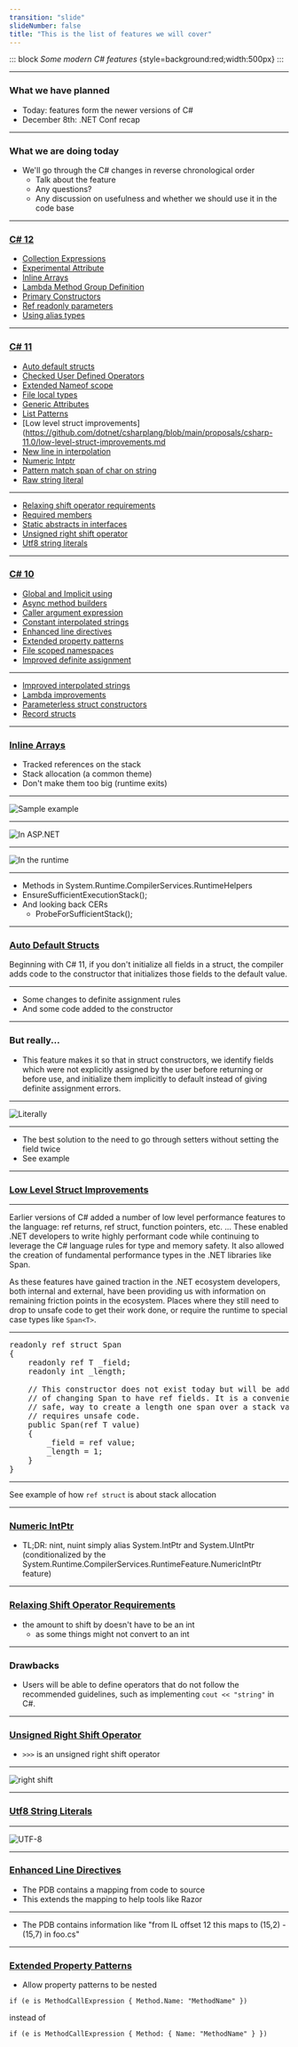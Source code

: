 ```yaml
---
transition: "slide"
slideNumber: false
title: "This is the list of features we will cover"
---
```


::: block
*Some modern C# features* {style=background:red;width:500px}
::: 

---

### What we have planned

- Today: features form the newer versions of C#
- December 8th: .NET Conf recap

---

### What we are doing today

- We'll go through the C# changes in reverse chronological order
  - Talk about the feature
  - Any questions?
  - Any discussion on usefulness and whether we should use it in the code base

---

### [C# 12](https://github.com/dotnet/csharplang/tree/main/proposals/csharp-12.0)

- [Collection Expressions](https://github.com/dotnet/csharplang/blob/main/proposals/csharp-12.0/collection-expressions.md) 
- [Experimental Attribute](https://github.com/dotnet/csharplang/blob/main/proposals/csharp-12.0/experimental-attribute.md)
- [Inline Arrays](https://github.com/dotnet/csharplang/blob/main/proposals/csharp-12.0/inline-arrays.md)
- [Lambda Method Group Definition](https://github.com/dotnet/csharplang/blob/main/proposals/csharp-12.0/lambda-method-group-defaults.md)
- [Primary Constructors](https://github.com/dotnet/csharplang/blob/main/proposals/csharp-12.0/primary-constructors.md)
- [Ref readonly parameters](https://github.com/dotnet/csharplang/blob/main/proposals/csharp-12.0/ref-readonly-parameters.md)
- [Using alias types](https://github.com/dotnet/csharplang/blob/main/proposals/csharp-12.0/using-alias-types.md)

---

### [C# 11](https://github.com/dotnet/csharplang/tree/main/proposals/csharp-11.0)

- [Auto default structs](https://github.com/dotnet/csharplang/blob/main/proposals/csharp-11.0/auto-default-structs.md)
- [Checked User Defined Operators](https://github.com/dotnet/csharplang/blob/main/proposals/csharp-11.0/checked-user-defined-operators.md)
- [Extended Nameof scope](https://github.com/dotnet/csharplang/blob/main/proposals/csharp-11.0/extended-nameof-scope.md)
- [File local types](https://github.com/dotnet/csharplang/blob/main/proposals/csharp-11.0/file-local-types.md)
- [Generic Attributes](https://github.com/dotnet/csharplang/blob/main/proposals/csharp-11.0/generic-attributes.md)
- [List Patterns](https://github.com/dotnet/csharplang/blob/main/proposals/csharp-11.0/list-patterns.md)
- [Low level struct improvements](https://github.com/dotnet/csharplang/blob/main/proposals/csharp-11.0/low-level-struct-improvements.md
- [New line in interpolation](https://github.com/dotnet/csharplang/blob/main/proposals/csharp-11.0/new-line-in-interpolation.md)
- [Numeric Intptr](https://github.com/dotnet/csharplang/blob/main/proposals/csharp-11.0/numeric-intptr.md)
- [Pattern match span of char on string](https://github.com/dotnet/csharplang/blob/main/proposals/csharp-11.0/pattern-match-span-of-char-on-string.md)
- [Raw string literal](https://github.com/dotnet/csharplang/blob/main/proposals/csharp-11.0/raw-string-literal.md)

---

- [Relaxing shift operator requirements](https://github.com/dotnet/csharplang/blob/main/proposals/csharp-11.0/relaxing_shift_operator_requirements.md)
- [Required members](https://github.com/dotnet/csharplang/blob/main/proposals/csharp-11.0/required-members.md)
- [Static abstracts in interfaces](https://github.com/dotnet/csharplang/blob/main/proposals/csharp-11.0/static-abstracts-in-interfaces.md)
- [Unsigned right shift operator](https://github.com/dotnet/csharplang/blob/main/proposals/csharp-11.0/unsigned-right-shift-operator.md)
- [Utf8 string literals](https://github.com/dotnet/csharplang/blob/main/proposals/csharp-11.0/utf8-string-literals.md)
 
---

### [C# 10](https://github.com/dotnet/csharplang/tree/main/proposals/csharp-10.0)

- [Global and Implicit using](https://github.com/dotnet/csharplang/blob/main/proposals/csharp-10.0/GlobalUsingDirective.md)
- [Async method builders](https://github.com/dotnet/csharplang/blob/main/proposals/csharp-10.0/async-method-builders.md)
- [Caller argument expression](https://github.com/dotnet/csharplang/blob/main/proposals/csharp-10.0/caller-argument-expression.md)
- [Constant interpolated strings](https://github.com/dotnet/csharplang/blob/main/proposals/csharp-10.0/constant_interpolated_strings.md)
- [Enhanced line directives](https://github.com/dotnet/csharplang/blob/main/proposals/csharp-10.0/enhanced-line-directives.md)
- [Extended property patterns](https://github.com/dotnet/csharplang/blob/main/proposals/csharp-10.0/extended-property-patterns.md)
- [File scoped namespaces](https://github.com/dotnet/csharplang/blob/main/proposals/csharp-10.0/file-scoped-namespaces.md)
- [Improved definite assignment](https://github.com/dotnet/csharplang/blob/main/proposals/csharp-10.0/improved-definite-assignment.md)

---

- [Improved interpolated strings](https://github.com/dotnet/csharplang/blob/main/proposals/csharp-10.0/improved-interpolated-strings.md)
- [Lambda improvements](https://github.com/dotnet/csharplang/blob/main/proposals/csharp-10.0/lambda-improvements.md)
- [Parameterless struct constructors](https://github.com/dotnet/csharplang/blob/main/proposals/csharp-10.0/parameterless-struct-constructors.md)
- [Record structs](https://github.com/dotnet/csharplang/blob/main/proposals/csharp-10.0/record-structs.md)

---

### [Inline Arrays](https://github.com/dotnet/csharplang/blob/main/proposals/csharp-12.0/inline-arrays.md)

- Tracked references on the stack
- Stack allocation (a common theme)
- Don't make them too big (runtime exits)

---

![Sample example](images/inline-arrays.png)

---

![In ASP.NET](images/inline-arrays-aspnet.png)

---

![In the runtime](images/inline-arrays-runtime.png)

---

- Methods in System.Runtime.CompilerServices.RuntimeHelpers 
- EnsureSufficientExecutionStack();
- And looking back CERs
  - ProbeForSufficientStack();

---

### [Auto Default Structs](https://github.com/dotnet/csharplang/blob/main/proposals/csharp-11.0/auto-default-structs.md)

Beginning with C# 11, if you don't initialize all fields in a struct, the compiler adds code to the constructor that initializes those fields to the default value.

---

- Some changes to definite assignment rules
- And some code added to the constructor

---

### But really...

- This feature makes it so that in struct constructors, we identify fields which were not explicitly assigned by the user before returning or before use, and initialize them implicitly to default instead of giving definite assignment errors.

---

![Literally](images/struct-auto-default-add-to-constructor.png)

---

- The best solution to the need to go through setters without setting the field twice
- See example 

---

### [Low Level Struct Improvements](https://github.com/dotnet/csharplang/blob/main/proposals/csharp-11.0/low-level-struct-improvements.md)

---

Earlier versions of C# added a number of low level performance features to the language: ref returns, ref struct, function pointers, etc. ... These enabled .NET developers to write highly performant code while continuing to leverage the C# language rules for type and memory safety. It also allowed the creation of fundamental performance types in the .NET libraries like Span<T>.

As these features have gained traction in the .NET ecosystem developers, both internal and external, have been providing us with information on remaining friction points in the ecosystem. Places where they still need to drop to unsafe code to get their work done, or require the runtime to special case types like `Span<T>`.

---

<pre>
readonly ref struct Span<T>
{
    readonly ref T _field;
    readonly int _length;

    // This constructor does not exist today but will be added as a part 
    // of changing Span<T> to have ref fields. It is a convenient, and
    // safe, way to create a length one span over a stack value that today 
    // requires unsafe code.
    public Span(ref T value)
    {
        _field = ref value;
        _length = 1;
    }
}
</pre>

---

See example of how `ref struct` is about stack allocation

---

### [Numeric IntPtr](https://github.com/dotnet/csharplang/blob/main/proposals/csharp-11.0/numeric-intptr.md)

- TL;DR: nint, nuint simply alias System.IntPtr and System.UIntPtr (conditionalized by the System.Runtime.CompilerServices.RuntimeFeature.NumericIntPtr feature)

---

### [Relaxing Shift Operator Requirements](https://github.com/dotnet/csharplang/blob/main/proposals/csharp-11.0/relaxing_shift_operator_requirements.md)

- the amount to shift by doesn't have to be an int
  - as some things might not convert to an int

---

### Drawbacks

- Users will be able to define operators that do not follow the recommended guidelines, such as implementing `cout << "string"` in C#.

---

### [Unsigned Right Shift Operator](https://github.com/dotnet/csharplang/blob/main/proposals/csharp-11.0/unsigned-right-shift-operator.md)

- `>>>` is an unsigned right shift operator

---

![right shift](images/right-shift.png)

---

### [Utf8 String Literals](https://github.com/dotnet/csharplang/blob/main/proposals/csharp-11.0/utf8-string-literals.md)

---

![UTF-8](images/utf8.png)

---

### [Enhanced Line Directives](https://github.com/dotnet/csharplang/blob/main/proposals/csharp-10.0/enhanced-line-directives.md)

- The PDB contains a mapping from code to source
- This extends the mapping to help tools like Razor

---

- The PDB contains information like "from IL offset 12 this maps to (15,2) - (15,7) in foo.cs"

---

### [Extended Property Patterns](https://github.com/dotnet/csharplang/blob/main/proposals/csharp-10.0/extended-property-patterns.md)

- Allow property patterns to be nested

```
if (e is MethodCallExpression { Method.Name: "MethodName" })
```

instead of

```
if (e is MethodCallExpression { Method: { Name: "MethodName" } })
```


